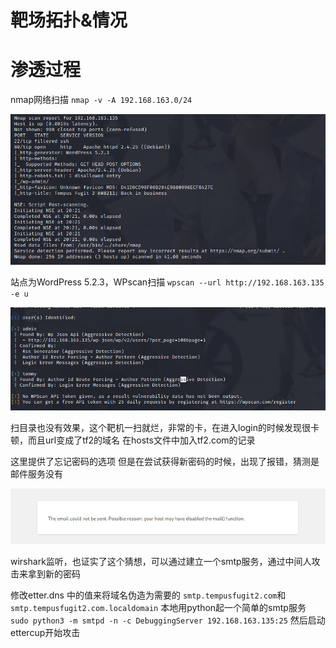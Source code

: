 # 靶场拓扑&情况


# 渗透过程

nmap网络扫描
`nmap -v -A 192.168.163.0/24`

![](attachments/Pasted%20image%2020230304092401.png)

站点为WordPress 5.2.3，WPscan扫描
`wpscan --url http://192.168.163.135 -e u `

![](attachments/Pasted%20image%2020230304095111.png)

扫目录也没有效果，这个靶机一扫就烂，非常的卡，在进入login的时候发现很卡顿，而且url变成了tf2的域名
在hosts文件中加入tf2.com的记录

这里提供了忘记密码的选项
但是在尝试获得新密码的时候，出现了报错，猜测是邮件服务没有

![](attachments/Pasted%20image%2020230304103734.png)

wirshark监听，也证实了这个猜想，可以通过建立一个smtp服务，通过中间人攻击来拿到新的密码

修改etter.dns 中的值来将域名伪造为需要的 `smtp.tempusfugit2.com`和 `smtp.tempusfugit2.com.localdomain`
本地用python起一个简单的smtp服务
`sudo python3 -m smtpd -n -c DebuggingServer 192.168.163.135:25`
然后启动ettercup开始攻击



